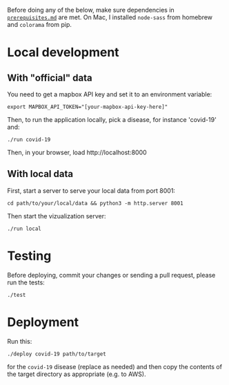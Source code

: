Before doing any of the below, make sure dependencies in [`prerequisites.md`](prerequisites.md) are met.
On Mac, I installed `node-sass` from homebrew and `colorama` from pip.

# Local development

## With "official" data

You need to get a mapbox API key and set it to an environment variable:

`export MAPBOX_API_TOKEN="[your-mapbox-api-key-here]"`

Then, to run the application locally, pick a disease, for instance 'covid-19'
and:

`./run covid-19`

Then, in your browser, load http://localhost:8000

## With local data

First, start a server to serve your local data from port 8001:

`cd path/to/your/local/data && python3 -m http.server 8001`

Then start the vizualization server:

`./run local`

# Testing

Before deploying, commit your changes or sending a pull request, please run the tests:

`./test`

# Deployment

Run this:

`./deploy covid-19 path/to/target`

for the `covid-19` disease (replace as needed) and then copy the contents of the target directory as appropriate (e.g. to AWS).
